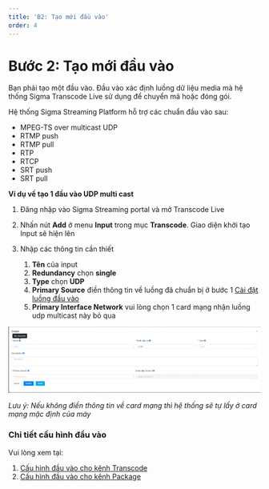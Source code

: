```yaml
---
title: 'B2: Tạo mới đầu vào'
order: 4
---
```


# Bước 2: Tạo mới đầu vào

Bạn phải tạo một đầu vào. Đầu vào xác định luồng dữ liệu media mà hệ thống Sigma Transcode Live sử dụng để chuyển mã hoặc đóng gói.

Hệ thống Sigma Streaming Platform hỗ trợ các chuẩn đầu vào sau: 
- MPEG-TS over multicast UDP
- RTMP push
- RTMP pull
- RTP 
- RTCP 
- SRT push
- SRT pull 

**Ví dụ về tạo 1 đầu vào UDP multi cast**

1. Đăng nhập vào Sigma Streaming portal và mở Transcode Live

2. Nhấn nút **Add** ở menu **Input** trong mục **Transcode**. Giao diện khởi tạo Input sẽ hiện lên

3. Nhập các thông tin cần thiết
   1. **Tên** của input 
   2. **Redundancy** chọn **single**
   3. **Type** chọn **UDP**
   4. **Primary Source** điền thông tin về luồng đã chuẩn bị ở bước 1 [Cài đặt luồng đầu vào](./b-step1.md)
   5. **Primary Interface Network** vui lòng chọn 1 card mạng nhận luồng udp multicast này bỏ qua 


![Tạo Input](../images/um-create-input.png)

*Lưu ý: Nếu không điền thông tin về card mạng thì hệ thống sẽ tự lấy ở card mạng mặc định của máy*


### Chi tiết cấu hình đầu vào 
Vui lòng xem tại:

1. [Cấu hình đầu vào cho kênh Transcode](../05-resource-input/01-transcode-input.md)
2. [Cấu hình đầu vào cho kênh Package](../05-resource-input/02-package-input.md)